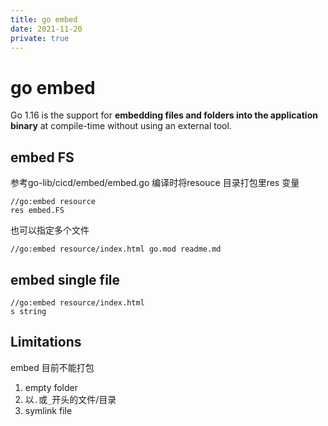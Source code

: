 ```yaml
---
title: go embed
date: 2021-11-20
private: true
---
```

# go embed
Go 1.16 is the support for **embedding files and folders into the application binary** at compile-time without using an external tool. 

## embed FS
参考go-lib/cicd/embed/embed.go 编译时将resouce 目录打包里res 变量

    //go:embed resource
    res embed.FS

也可以指定多个文件

    //go:embed resource/index.html go.mod readme.md

## embed single file
    //go:embed resource/index.html
    s string

## Limitations
embed 目前不能打包
1. empty folder
2. 以`.`或`_`开头的文件/目录
3. symlink file
